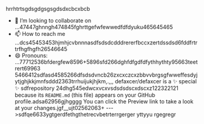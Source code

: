 hrrhtrtsgdsgdgsgsgdsdxcbcxbcb
- 💞️ I’m looking to collaborate on ...47447ghnngh474845fghrttgefwfewwedfdfdyuku465645465
- 📫 How to reach me ...dcs45453453hjmhjcvbnnnasdfsdsdcdddrererfbccxzertdssdsd6fddfrtrtrfhgfhgfh26546645
- 😄 Pronouns: ...77712536bfdergfew8596+5896sfd266dghfdfgdfdfythhythty95663teetrert69963
5466412sdfasd4585266dfsdsdvncb26zxcxczcxzbbvvbrgsgfwweffesdyjytjghjkkjmnfsddd2363trrhuijukjhjkm,.,,,
defaxcer/defaxcer is a ✨ special ✨ sdfrepository 24dhg545edwcxvcxvsdsdsdscxdscxz122322121
because its `README.md` (this file) appears on your GitHub profile.adsa62956gjhgggg
You can click the Preview link to take a look at your changes.jgf_[](url)_ujt02562063+
--->sdfqe6633ygtgerdfethgthetrecvbetrterrgerger
yttyyu
rgegregr
